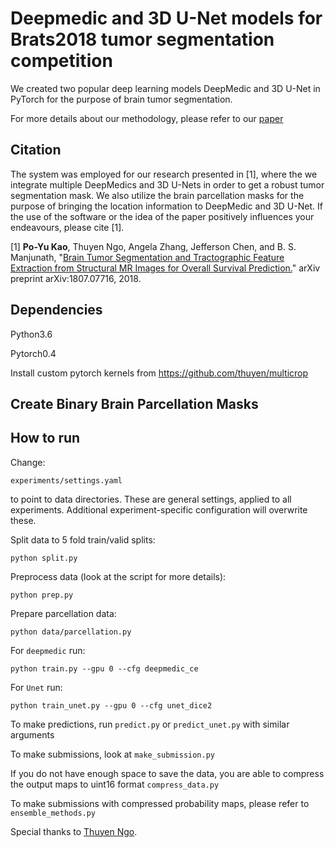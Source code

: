 # Deepmedic and 3D U-Net models for Brats2018 tumor segmentation competition

We created two popular deep learning models DeepMedic and 3D U-Net in PyTorch for the purpose of brain tumor segmentation.

For more details about our methodology, please refer to our [paper](https://www.researchgate.net/publication/326549702_Brain_Tumor_Segmentation_and_Tractographic_Feature_Extraction_from_Structural_MR_Images_for_Overall_Survival_Prediction)

## Citation

The system was employed for our research presented in [1], where the we integrate multiple DeepMedics and 3D U-Nets in order to get a robust tumor segmentation mask. We also utilize the brain parcellation masks for the purpose of bringing the location information to DeepMedic and 3D U-Net. If the use of the software or the idea of the paper positively influences your endeavours, please cite [1].

[1] **Po-Yu Kao**, Thuyen Ngo, Angela Zhang, Jefferson Chen, and B. S. Manjunath, "[Brain Tumor Segmentation and Tractographic Feature Extraction from Structural MR Images for Overall Survival Prediction.](https://arxiv.org/abs/1807.07716)" arXiv preprint arXiv:1807.07716, 2018.


## Dependencies

Python3.6

Pytorch0.4

Install custom pytorch kernels from https://github.com/thuyen/multicrop

## Create Binary Brain Parcellation Masks


## How to run
Change:
```
experiments/settings.yaml
```
to point to data directories. These are general settings, applied to all
experiments. Additional experiment-specific configuration will overwrite
these.

Split data to 5 fold train/valid splits:
```
python split.py
```

Preprocess data (look at the script for more details):
```
python prep.py
```

Prepare parcellation data:
```
python data/parcellation.py
```

For `deepmedic` run:
```
python train.py --gpu 0 --cfg deepmedic_ce
```

For `Unet` run:
```
python train_unet.py --gpu 0 --cfg unet_dice2
```

To make predictions, run `predict.py` or `predict_unet.py` with similar arguments

To make submissions, look at `make_submission.py`

If you do not have enough space to save the data, you are able to compress the output maps to uint16 format `compress_data.py`

To make submissions with compressed probability maps, please refer to `ensemble_methods.py`

Special thanks to [Thuyen Ngo](https://github.com/thuyen).